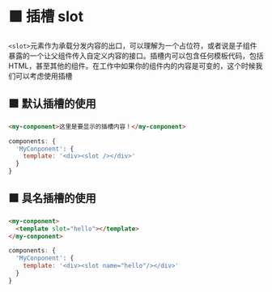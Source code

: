 # 🟩 插槽 slot

`<slot>`元素作为承载分发内容的出口，可以理解为一个占位符，或者说是子组件暴露的一个让父组件传入自定义内容的接口。插槽内可以包含任何模板代码，包括 HTML，甚至其他的组件。在工作中如果你的组件内的内容是可变的，这个时候我们可以考虑使用插槽
## 🟩 默认插槽的使用
```html
<my-conponent>这里是要显示的插槽内容！</my-conponent>
```
```js
components: {
  'MyConponent': {
    template: '<div><slot /></div>'
  }
}
```
## 🟩 具名插槽的使用
```html
<my-conponent>
  <template slot="hello"></template>
</my-conponent>
```
```js
components: {
  'MyConponent': {
    template: '<div><slot name="hello"/></div>'
  }
}
```
